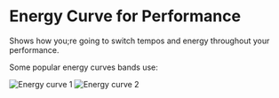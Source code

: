 # Energy Curve for Performance

Shows how you;re going to switch tempos and energy throughout your performance.

Some popular energy curves bands use:

![Energy curve 1](library/attachments/2022-07-21-23-43-25.png)
![Energy curve 2](library/attachments/2022-07-21-23-43-52.png)
